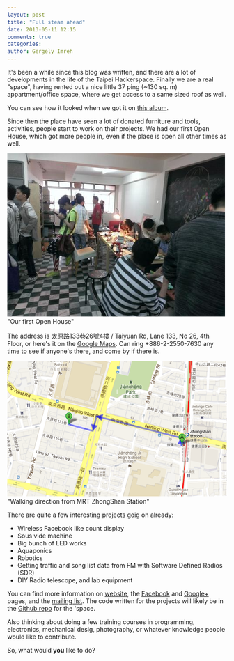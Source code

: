 ```yaml
---
layout: post
title: "Full steam ahead"
date: 2013-05-11 12:15
comments: true
categories: 
author: Gergely Imreh
---
```


It's been a while since this blog was written, and there are a lot of
developments in the life of the Taipei Hackerspace. Finally we are a
real "space", having rented out a nice little 37 ping (~130 sq. m)
appartment/office space, where we get access to a same sized roof
as well.

You can see how it looked when we got it on [this album][emptyspace].

Since then the place have seen a lot of donated furniture and tools,
activities, people start to work on their projects. We had our first
Open House, which got more people in, even if the place is open all
other times as well.

![](/blogimg/openhouse500.jpg)    
"Our first Open House"

The address is 太原路133巷26號4樓 / Taiyuan Rd, Lane 133, No 26, 4th Floor,
or here's it on the [Google Maps][gmaps]. Can ring +886-2-2550-7630 any
time to see if anyone's there, and come by if there is.

![](/blogimg/Hackerspace_walk.png)     
"Walking direction from MRT ZhongShan Station"

There are quite a few interesting projects goig on already:

* Wireless Facebook like count display
* Sous vide machine
* Big bunch of LED works
* Aquaponics
* Robotics
* Getting traffic and song list data from FM with Software Defined Radios (SDR)
* DIY Radio telescope, and lab equipment

You can find more information on [website][website], the [Facebook][fb]
and [Google+][gplus] pages, and the [mailing list][mail]. The code written
for the projects will likely be in the [Github repo][github] for the 'space.

Also thinking about doing a few training courses in programming, electronics,
mechanical desig, photography, or whatever knowledge people would like to contribute.

So, what would **you** like to do?

[emptyspace]: https://plus.google.com/photos/100085911445404984901/albums/5856272247456842737 "The rooms are still empty"
[website]: http://tpehack.no-ip.biz "(temporary) website"
[fb]: https://www.facebook.com/TaipeiHackerspace "Facebook page"
[gplus]: https://plus.google.com/100085911445404984901 "Google+ page"
[mail]: https://groups.google.com/forum/?fromgroups#!forum/taipeihackerspace "Mailing list"
[gmaps]: https://plus.google.com/100224637045566967774/about "Google Maps Link"
[github]: https://github.com/taipeihackerspace "Github organization"